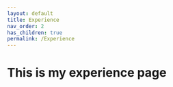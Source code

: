 ```yaml
---
layout: default
title: Experience
nav_order: 2
has_children: true
permalink: /Experience
---
```


# This is my experience page